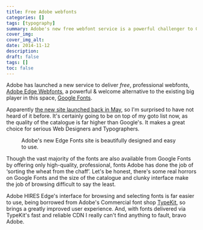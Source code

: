 ```yaml
---
title: Free Adobe webfonts
categories: [] 
tags: [typography]
summary: Adobe's new free webfont service is a powerful challenger to Google's webfont service.
cover_img:
cover_img_alt:
date: 2014-11-12
description:
draft: false
tags: []
toc: false
---
```


Adobe has launched a new service to deliver *free*, professional webfonts, [Adobe Edge Webfonts](//edgewebfonts.adobe.com), a powerful <span class="amp">&amp;</span> welcome alternative to the existing big player in this space, [Google Fonts](//www.google.com/fonts).

Apparently [the new site launched back in May](//blogs.adobe.com/edgewebfonts/2013/05/06/new-edge-web-fonts-website-lets-you-browse-and-filter-the-library-to-find-the-perfect-font/), so I'm surprised to have not heard of it before. It's certainly going to be on top of my goto list now, as the quality of the catalogue is far higher than Google's. It makes a great choice for serious Web Designers and Typographers.

<figure>
<img src="/img/900px/adobe-edge-webfonts.jpg" alt="">
<figcaption>Adobe's new Edge Fonts site is beautifully designed and easy to use.</figcaption>
</figure>

Though the vast majority of the fonts are also available from Google Fonts by offering only high-quality, professional, fonts Adobe has done the job of ‘sorting the wheat from the chaff’. Let's be honest, there's some real horrors on Google Fonts and the size of the catalogue and clunky interface make the job of browsing difficult to say the least.

Adobe HIRES Edge's interface for browsing and selecting fonts is far easier to use, being borrowed from Adobe's Commercial font shop [TypeKit](//typekit.com/), so brings a greatly improved user experience. And, with fonts delivered via TypeKit's fast and reliable <abbr>CDN</abbr> I really can't find anything to fault, bravo Adobe.
